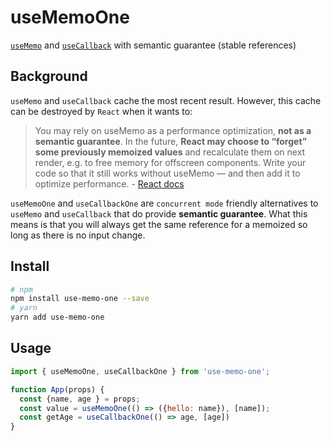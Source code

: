 # useMemoOne

[`useMemo`](https://reactjs.org/docs/hooks-reference.html#usememo) and [`useCallback`](https://reactjs.org/docs/hooks-reference.html#usecallback) with semantic guarantee (stable references)

## Background

`useMemo` and `useCallback` cache the most recent result. However, this cache can be destroyed by `React` when it wants to:

> You may rely on useMemo as a performance optimization, **not as a semantic guarantee**. In the future, **React may choose to “forget” some previously memoized values** and recalculate them on next render, e.g. to free memory for offscreen components. Write your code so that it still works without useMemo — and then add it to optimize performance. - [React docs](https://reactjs.org/docs/hooks-reference.html#usememo)

`useMemoOne` and `useCallbackOne` are `concurrent mode` friendly alternatives to `useMemo` and `useCallback` that do provide **semantic guarantee**. What this means is that you will always get the same reference for a memoized so long as there is no input change.

## Install

```bash
# npm
npm install use-memo-one --save
# yarn
yarn add use-memo-one
```

## Usage

```js
import { useMemoOne, useCallbackOne } from 'use-memo-one';

function App(props) {
  const {name, age } = props;
  const value = useMemoOne(() => ({hello: name}), [name]);
  const getAge = useCallbackOne(() => age, [age])
}
```
